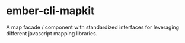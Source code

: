 # ember-cli-mapkit
A map facade / component with standardized interfaces for leveraging different javascript mapping libraries.
